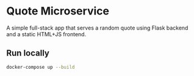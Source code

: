 # Quote Microservice

A simple full-stack app that serves a random quote using Flask backend and a static HTML+JS frontend.

## Run locally

```bash
docker-compose up --build
